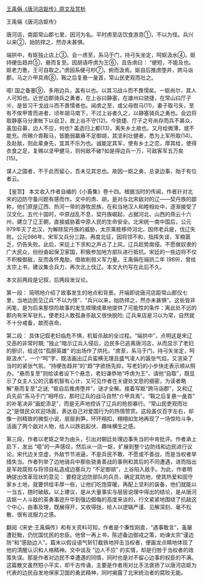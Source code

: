 [王禹偁《唐河店妪传》原文及赏析](https://www.vrrw.net/wx/10061.html)

王禹偁《唐河店妪传》

唐河店，南距常山郡七里，因河为名。平时虏至店饮食游息①，不以为怪。兵兴以来②，始防捍之，然亦未甚惧。

端拱中，有妪独止店上③。会一虏至，系马于门，持弓矢坐定，呵妪汲水④。妪持绠缶趋井⑤，悬而复至。因胡语呼虏为王⑥，且告虏曰： “绠短，不能及也。妪老力惫，王可自取之。”虏因系绠弓杪⑦，俯而汲焉。妪自后推虏堕井，跨马诣郡。马之介甲具焉⑧，鞍之后复悬一彘首，常山民吏观而壮之。

噫! 国之备塞⑨，多用边兵，盖有以也。以其习战斗而不畏懦矣。一妪尚尔，其人人可知也。近世边郡骑兵之勇者，在上谷曰静塞，在雄州曰骁捷，在常山曰厅子⑩，是皆习干戈战斗而不畏懦者也。闻虏之至，或父母辔马(11)，妻子取弓矢，至有不俟甲胄而进者，顷年胡马南下，不过上谷者久之，以静塞骑兵之勇也。会边将取静塞马分隶帐下以自卫，故上谷不守(12)。今骁捷、厅子之号尚存而兵不甚众，虽加召募，边人不应，何也? 盖选归上都(13)，离失乡土故也。又月给微薄，或不能充。所赐介胄鞍马，皆脆弱羸瘠不足御胡，其坚利壮健者，悉为上军所取(14)。及赴敌，则此辈身先，宜其不乐为也。诚能定其军，使有乡土之恋，厚其给，使得衣食之足，复赐以坚甲健马，则何敌不破?如是得边兵一万，可敌客军五万矣(15)。

谋人之国者，不于此而留心，吾未见其忠也。故因一妪之勇，总录边事，贻于有位者云。



【鉴赏】 本文收入作者自编的《小畜集》卷十四。根据当时的传闻，作者针对北宋的边防守备问题有感而作。文中的虏、胡，是对与北宋敌对的辽——契丹族的鄙称，他们原是辽西、热河一带的游牧民族，在和当地汉人和睦相处中，逐渐接受了汉文化。五代十国时，中原战乱不息，契丹族崛起，占据河北、山西的燕云十六州，建立了辽王朝，直接威胁着中原人民的生命安全。北宋统一南中国后，公元979年灭了北汉，为解除契丹族的威胁，太宗乘胜移师河北，因师老兵疲，伐辽失败。公元986年，宋军又兵分三路，再度北征，因将领不和，指挥失误，军粮匮乏，仍告失败。此后，宋廷上下求和之声占了上风，辽兵趁势南侵。不愿做奴隶的广大民众，纷纷奋起保卫家国，积极参加地方部队进行抵抗。宋廷的一些边将不仅不积极御敌，反而各怀鬼胎，借故削弱义军力量。王禹偁在端拱二年 (989)，曾给太宗上书，建议集合兵力，再次北上伐辽。本文大约写在此后不久。

本文前两段是记叙，后两段发议论。

第一段： 简明地介绍了故事发生的地点和背景。开端即说唐河店距常山郡仅七里，当地边民见辽兵“不以为怪”、“兵兴以来，始防捍之，然亦未甚惧”。这些皆非闲笔，是为后来那惊险故事的发生顺理成章地提供了可能性的条件：离此处不远的郡内有宋军驻扎，使老妇人敢孤身杀敌又很快脱险; 辽兵来店是习以为常，自然就不十分戒备，故而丧命。

第二段： 具体记叙老妇临危不惧，机智杀敌的全过程。“端拱中”，点明这是宋辽交恶的非常时期; “独止”暗示辽兵入侵后，边民多已逃离唐河店，从而显示了老妇的胆识，给这位“孤胆英雄” 的出场作了烘托。“虏至，系马于门，持弓矢坐定，呵妪汲水”，一个“呵”字，既活画出辽兵蛮横无理且盛气凌人的嚣张气焰，又渲染了当时的紧张气氛。“持绠缶趋井”的“趋”字欲扬先抑，写老妇的小步快走表示顺从照办。“悬而复至”则给读者设下个悬念，老妇谦恭地“呼虏为王”，请他“自取”，既显示了女主人公的沉着机智有心计，又可见作者在关键处文思的细密，为读者略解“悬而复至”之谜; “妪自后推虏堕井”，谜才全解。接着写妪“跨马诣郡”，又和辽兵先前“系马于门”相呼应，那时辽兵的战马自然“介甲具焉”。“鞍之后复悬一彘首” 的补笔决非“画蛇添足”，而是无声地控诉了辽兵的抢掠暴行。“常山民吏观而壮之”是借民众欢迎场面，表达自己对爱国行为的热情赞赏。这段虽仅百字左右，却像一则精致的微型小说，层层剥笋，环环相扣，栩栩如生地再现了一场惊险斗争，活画了两个敌对人物，给人以跌宕起伏、趣味横生之感。

第三段，作者以老妪之举为由头，引出对朝廷处理边事失当的中肯批评。作者承上启下，发出 “噫”的一声感叹，然后从一店一妪，扩展到整个边防线和边民进行议论。宋代边关空虚，外敌节节进逼，不是兵民不敢、不愿或不善战，而是当权者举措失当。作者列举了边地骑兵中那些骁勇善战的事例和其后的不同遭遇，进而指出是军政腐败与将领自私造成边塞兵力 “不足御胡”，上谷陷入敌手。为此，作者明确提出改革现状的意见： 要稳定边防部队的兵员，确定其防地，使其热爱和固守家乡土地，就要供给丰厚一些，让他们吃饱穿暖，再配上坚利的装备，他们就能以一当五，随时破敌。以上建议，是从大量事实与层层说理中得出的结论，是从唐河店妪一人斗敌的英勇事迹升华到强边御侮的高度来谈的，行文紧紧地围绕了抗敌这个中心，由事及理，既展得开，又收得拢，给人以逻辑严谨、见解深刻、毫不松散、很有说服力之感。

翻阅《宋史·王禹偁传》和有关资料可知，作者是个秉性刚直，“遇事敢言”，虽屡遭贬黜，仍忧国忧民的忠臣。他曾一再上书，陈述备边御戎之策，劝谏太宗“谨边防”和“感励边人”。篇末以假设语气斩钉截铁地抨击当权者，便画龙点睛地体现了他的清醒认识和人格精神。文中谈及 “边人不应” 的实情，却是归咎于当权者的政策失误。那是作者对边民不幸遭遇的同情，同时也是对不留心边事的权臣的不满。这篇散文虽然短小平实，却千古传诵，主要是作者用对比手法褒扬了以唐河店妪为代表的边民自发地保家卫国的勇武精神，同时揭露了北宋统治者的腐败无能。

